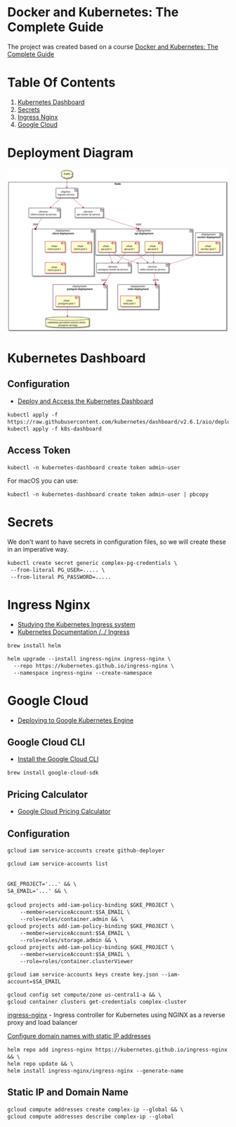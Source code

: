 # Docker and Kubernetes: The Complete Guide

The project was created based on a course [Docker and Kubernetes: The Complete Guide](https://www.udemy.com/course/docker-and-kubernetes-the-complete-guide)

# Table Of Contents

1. [Kubernetes Dashboard](#kubernetes-dashboard)
2. [Secrets](#secrets)
3. [Ingress Nginx](#ingress-nginx)
4. [Google Cloud](#google-cloud)

# Deployment Diagram

![](./docs/deployment.svg)

# Kubernetes Dashboard

## Configuration

* [Deploy and Access the Kubernetes Dashboard](https://kubernetes.io/docs/tasks/access-application-cluster/web-ui-dashboard/)

```shell
kubectl apply -f https://raw.githubusercontent.com/kubernetes/dashboard/v2.6.1/aio/deploy/recommended.yaml
kubectl apply -f k8s-dashboard
```

## Access Token

```shell
kubectl -n kubernetes-dashboard create token admin-user
```

For macOS you can use:
```shell
kubectl -n kubernetes-dashboard create token admin-user | pbcopy
```

# Secrets

We don't want to have secrets in configuration files, so we will create these in an imperative way.

```shell
kubectl create secret generic complex-pg-credentials \
 --from-literal PG_USER=..... \
 --from-literal PG_PASSWORD=.....
```

# Ingress Nginx

* [Studying the Kubernetes Ingress system](https://www.joyfulbikeshedding.com/blog/2018-03-26-studying-the-kubernetes-ingress-system.html)
* [Kubernetes Documentation /../ Ingress](https://kubernetes.io/docs/concepts/services-networking/ingress/)

```shell
brew install helm
```

```shell
helm upgrade --install ingress-nginx ingress-nginx \
  --repo https://kubernetes.github.io/ingress-nginx \
  --namespace ingress-nginx --create-namespace
```

# Google Cloud

* [Deploying to Google Kubernetes Engine](https://docs.github.com/en/actions/deployment/deploying-to-your-cloud-provider/deploying-to-google-kubernetes-engine)

## Google Cloud CLI

* [Install the Google Cloud CLI](https://cloud.google.com/sdk/docs/install-sdk)

```shell
brew install google-cloud-sdk
```

## Pricing Calculator

* [Google Cloud Pricing Calculator](https://cloud.google.com/products/calculator)

## Configuration

```shell
gcloud iam service-accounts create github-deployer
```
```shell
gcloud iam service-accounts list
```

```shell

GKE_PROJECT='...' && \
SA_EMAIL='...' && \

gcloud projects add-iam-policy-binding $GKE_PROJECT \
	--member=serviceAccount:$SA_EMAIL \
	--role=roles/container.admin && \
gcloud projects add-iam-policy-binding $GKE_PROJECT \
	--member=serviceAccount:$SA_EMAIL \
	--role=roles/storage.admin && \
gcloud projects add-iam-policy-binding $GKE_PROJECT \
	--member=serviceAccount:$SA_EMAIL \
	--role=roles/container.clusterViewer
```

```shell
gcloud iam service-accounts keys create key.json --iam-account=$SA_EMAIL
```

```shell
gcloud config set compute/zone us-central1-a && \
gcloud container clusters get-credentials complex-cluster
```

[ingress-nginx](https://artifacthub.io/packages/helm/ingress-nginx/ingress-nginx#configuration) - Ingress controller
for Kubernetes using NGINX as a reverse proxy and load balancer

[Configure domain names with static IP addresses](https://cloud.google.com/kubernetes-engine/docs/tutorials/configuring-domain-name-static-ip)

```shell
helm repo add ingress-nginx https://kubernetes.github.io/ingress-nginx && \
helm repo update && \
helm install ingress-nginx/ingress-nginx --generate-name
```

## Static IP and Domain Name

```shell
gcloud compute addresses create complex-ip --global && \
gcloud compute addresses describe complex-ip --global
```